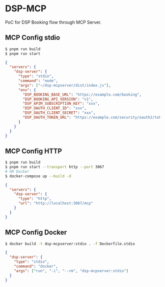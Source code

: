 # DSP-MCP

PoC for DSP Booking flow through MCP Server.

## MCP Config stdio

```bash
$ pnpm run build
$ pnpm run start
```

```json
{
  "servers": {
    "dsp-server": {
      "type": "stdio",
      "command": "node",
      "args": ["~/dsp-mcpserver/dist/index.js"],
      "env": {
        "DSP_BOOKING_BASE_URL": "https://example.com/booking",
        "DSP_BOOKING_API_VERSION": "v1",
        "DSP_APIM_SUBSCRIPTION_KEY": "xxx",
        "DSP_OAUTH_CLIENT_ID": "xxx",
        "DSP_OAUTH_CLIENT_SECRET": "xxx",
        "DSP_OAUTH_TOKEN_URL": "https://example.com/security/oauth2/token"
      }
    }
  }
}
```

## MCP Config HTTP

```bash
$ pnpm run build
$ pnpm run start --transport http --port 3067
# OR Docker
$ docker-compose up --build -d
```

```json
{
  "servers": {
    "dsp-server": {
      "type": "http",
      "url": "http://localhost:3067/mcp"
    }
  }
}
```

## MCP Config Docker

```bash
$ docker build -t dsp-mcpserver:stdio . -f Dockerfile.stdio
```

```json
{
  "dsp-server": {
    "type": "stdio",
    "command": "docker",
    "args": ["run", "-i", "--rm", "dsp-mcpserver:stdio"]
  }
}
```
